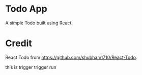 # Todo App
A simple Todo built using React.

# Credit
React Todo from https://github.com/shubham1710/React-Todo.

this is trigger
trigger run
